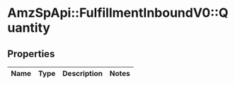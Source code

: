 # AmzSpApi::FulfillmentInboundV0::Quantity

## Properties
Name | Type | Description | Notes
------------ | ------------- | ------------- | -------------

